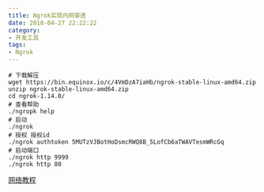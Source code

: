 ```yaml
---
title: Ngrok实现内网穿透
date: 2018-04-27 22:22:22
category: 
- 开发工具
tags:
- Ngrok
---
```


```shell
# 下载解压
wget https://bin.equinox.io/c/4VmDzA7iaHb/ngrok-stable-linux-amd64.zip
unzip ngrok-stable-linux-amd64.zip 
cd ngrok-1.14.0/
# 查看帮助
./ngropk help
# 启动
./ngrok
# 授权 授权id
./ngrok authtoken 5MUTzVJBotHoDsmcRWQ8B_5LofCb6aTWAVTesmWRcGq
# 启动端口
./ngrok http 9999
./ngrok http 80
```
[网络教程](http://www.freebuf.com/sectool/111956.html)